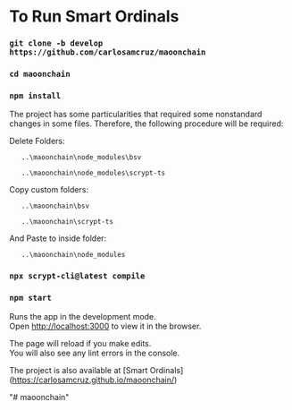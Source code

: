 # To Run Smart Ordinals

### `git clone -b develop  https://github.com/carlosamcruz/maoonchain`
### `cd maoonchain`
### `npm install`

The project has some particularities that required some nonstandard changes in some files. Therefore, the following procedure will be required:

Delete Folders:
```
   ..\maoonchain\node_modules\bsv
   
   ..\maoonchain\node_modules\scrypt-ts
```

Copy custom folders: 

```
   ..\maoonchain\bsv
   
   ..\maoonchain\scrypt-ts

```
And Paste to inside folder:
```   
   ..\maoonchain\node_modules
```   
### `npx scrypt-cli@latest compile`
### `npm start`

Runs the app in the development mode.\
Open [http://localhost:3000](http://localhost:3000) to view it in the browser.

The page will reload if you make edits.\
You will also see any lint errors in the console.

The project is also available at [Smart Ordinals] (https://carlosamcruz.github.io/maoonchain/)

"# maoonchain" 
